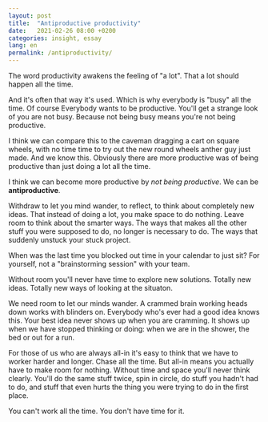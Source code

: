 ```yaml
---
layout: post
title:  "Antiproductive productivity"
date:   2021-02-26 08:00 +0200
categories: insight, essay
lang: en
permalink: /antiproductivity/
---
```


The word productivity awakens the feeling of "a lot". That a lot should happen all the time.

And it's often that way it's used. Which is why everybody is "busy" all the time. Of course  Everybody wants to be productive. You'll get a strange look of you are not busy. Because not being busy means you're not being productive.

I think we can compare this to the caveman dragging a cart on square wheels, with no time time to try out the new round wheels anther guy just made. And we know this. Obviously there are more productive was of being productive than just doing a lot all the time.

I think we can become more productive by _not being productive_. We can be **antiproductive**. 

Withdraw to let you mind wander, to reflect, to think about completely new ideas. That instead of doing a lot, you make space to do nothing. Leave room to think about the smarter ways. The ways that makes all the other stuff you were supposed to do, no longer is necessary to do. The ways that suddenly unstuck your stuck project.

When was the last time you blocked out time in your calendar to just sit? For yourself, not a "brainstorming session" with your team.

Without room you'll never have time to explore new solutions. Totally new ideas. Totally new ways of looking at the situaton.

We need room to let our minds wander. A crammed brain working heads down works with blinders on. Everybody who's ever had a good idea knows this. Your best idea never shows up when you are cramming. It shows up when we have stopped thinking or doing: when we are in the shower, the bed or out for a run.

For those of us who are always all-in it's easy to think that we have to worker harder and longer. Chase all the time. But all-in means you actually have to make room for nothing. Without time and space you'll never think clearly. You'll do the same stuff twice, spin in circle, do stuff you hadn't had to do, and stuff that even hurts the thing you were trying to do in the first place.

You can't work all the time. You don't have time for it.
